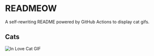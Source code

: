 # READMEOW

A self-rewriting README powered by GitHub Actions to display cat gifs.

## Cats

![In Love Cat GIF](https://media3.giphy.com/media/MDJ9IbxxvDUQM/200.gif?cid=9acd02dafx0ttaunbpp3k3kjt9lm6qqngqa6kjoew20wqfnf&ep=v1_gifs_search&rid=200.gif&ct=g)
